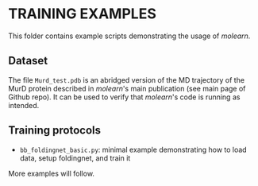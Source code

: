 # TRAINING EXAMPLES

This folder contains example scripts demonstrating the usage of *molearn*.

## Dataset
The file `Murd_test.pdb` is an abridged version of the MD trajectory of the MurD protein described in *molearn*'s main publication (see main page of Github repo).
It can be used to verify that *molearn*'s code is running as intended.

## Training protocols

* `bb_foldingnet_basic.py`: minimal example demonstrating how to load data, setup foldingnet, and train it

More examples will follow.
